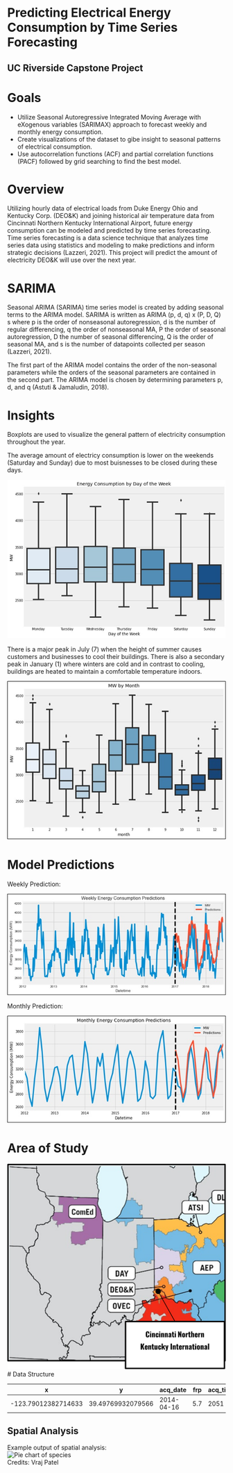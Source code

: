 # Predicting Electrical Energy Consumption by Time Series Forecasting
## UC Riverside Capstone Project 
# Goals
- Utilize Seasonal Autoregressive Integrated Moving Average with eXogenous variables (SARIMAX) approach to forecast weekly and monthly energy consumption.  
- Create visualizations of the dataset to gibe insight to seasonal patterns of electrical consumption.
- Use autocorrelation functions (ACF) and partial correlation functions (PACF) followed by grid searching to find the best model.

# Overview
Utilizing hourly data of electrical loads from Duke Energy Ohio and Kentucky Corp. (DEO&K) and joining historical air temperature data from Cincinnati Northern Kentucky International Airport, future energy consumption can be modeled and predicted by time series forecasting. Time series forecasting is a data science technique that analyzes time series data using statistics and modeling to make predictions and inform strategic decisions (Lazzeri, 2021). This project will predict the amount of electricity DEO&K will use over the next year.   

# SARIMA

Seasonal ARIMA (SARIMA) time series model is created by adding seasonal terms to the ARIMA model. SARIMA is written as 
ARIMA (p, d, q) x (P, D, Q) s 
where p is the order of nonseasonal autoregression, d is the number of regular differencing, q the order of nonseasonal MA, P the order of seasonal autoregression, D the number of seasonal differencing, Q is the order of seasonal MA, and s is the number of datapoints collected per season (Lazzeri, 2021).

The first part of the ARIMA model contains the order of the non-seasonal parameters while the orders of the seasonal parameters are contained in the second part. The ARIMA model is chosen by determining parameters p, d, and q (Astuti & Jamaludin, 2018). 

# Insights
Boxplots are used to visualize the general pattern of electricity consumption throughout the year. 

The average amount of electricy consumption is lower on the weekends (Saturday and Sunday) due to most buisnesses to be closed during these days.

<img src="images/BoxplotEnergyCompW.jpg" width="600">

There is a major peak in July (7) when the height of summer causes customers and businesses to cool their buildings. There is also a secondary peak in January (1) where winters are cold and in contrast to cooling, buildings are heated to maintain a comfortable temperature indoors. 

<img src="images/BoxplotEnergyCompM.jpg" width="600">

# Model Predictions

Weekly Prediction:

![Pie chart of species](images/WeeklyPred.jpg)

Monthly Prediction:

![Pie chart of species](images/MonthlyPred.jpeg) 


# Area of Study
<img src="images/AreaofStudy.png" width="600">
# Data Structure

|                  x|                 y|  acq_date| frp| acq_time|County|
|-------------------|------------------|----------|----|---------|------|
|-123.79012382714633| 39.49769932079566|2014-04-16| 5.7|     2051| 06045|



## Spatial Analysis
Example output of spatial analysis:  
![Pie chart of species](images/spatial_analysis100klegendsmall.png)  
Credits: Vraj Patel
